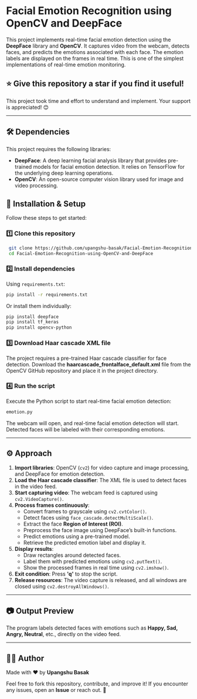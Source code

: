 # Facial Emotion Recognition using OpenCV and DeepFace

This project implements real-time facial emotion detection using the **DeepFace** library and **OpenCV**. It captures video from the webcam, detects faces, and predicts the emotions associated with each face. The emotion labels are displayed on the frames in real time. This is one of the simplest implementations of real-time emotion monitoring.

## ⭐ Give this repository a star if you find it useful!
This project took time and effort to understand and implement. Your support is appreciated! 😊

---

## 🛠 Dependencies

This project requires the following libraries:

- **DeepFace**: A deep learning facial analysis library that provides pre-trained models for facial emotion detection. It relies on TensorFlow for the underlying deep learning operations.
- **OpenCV**: An open-source computer vision library used for image and video processing.

## 📌 Installation & Setup

Follow these steps to get started:

### 1️⃣ Clone this repository
```sh
 git clone https://github.com/upangshu-basak/Facial-Emotion-Recognition-using-OpenCV-and-DeepFace.git
 cd Facial-Emotion-Recognition-using-OpenCV-and-DeepFace
```

### 2️⃣ Install dependencies

Using `requirements.txt`:
```sh
pip install -r requirements.txt
```

Or install them individually:
```sh
pip install deepface
pip install tf_keras
pip install opencv-python
```

### 3️⃣ Download Haar cascade XML file

The project requires a pre-trained Haar cascade classifier for face detection. Download the **haarcascade_frontalface_default.xml** file from the OpenCV GitHub repository and place it in the project directory.

### 4️⃣ Run the script
Execute the Python script to start real-time facial emotion detection:
```sh
emotion.py
```
The webcam will open, and real-time facial emotion detection will start. Detected faces will be labeled with their corresponding emotions.

---

## ⚙️ Approach

1. **Import libraries**: OpenCV (`cv2`) for video capture and image processing, and DeepFace for emotion detection.
2. **Load the Haar cascade classifier**: The XML file is used to detect faces in the video feed.
3. **Start capturing video**: The webcam feed is captured using `cv2.VideoCapture()`.
4. **Process frames continuously**:
   - Convert frames to grayscale using `cv2.cvtColor()`.
   - Detect faces using `face_cascade.detectMultiScale()`.
   - Extract the face **Region of Interest (ROI)**.
   - Preprocess the face image using DeepFace’s built-in functions.
   - Predict emotions using a pre-trained model.
   - Retrieve the predicted emotion label and display it.
5. **Display results**:
   - Draw rectangles around detected faces.
   - Label them with predicted emotions using `cv2.putText()`.
   - Show the processed frames in real time using `cv2.imshow()`.
6. **Exit condition**: Press **'q'** to stop the script.
7. **Release resources**: The video capture is released, and all windows are closed using `cv2.destroyAllWindows()`.

---

## 📷 Output Preview
The program labels detected faces with emotions such as **Happy, Sad, Angry, Neutral**, etc., directly on the video feed.

---

## 👨‍💻 Author

Made with ❤️ by **Upangshu Basak**

Feel free to fork this repository, contribute, and improve it! If you encounter any issues, open an **Issue** or reach out. 🚀

